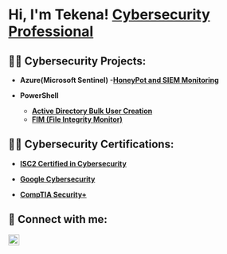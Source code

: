 <h1>Hi, I'm Tekena! <a href="www.linkedin.com/in/tamunotekenajumbo/">Cybersecurity Professional</a>

<h2>👨‍💻 Cybersecurity Projects:</h2>

- <b>Azure(Microsoft Sentinel)<b>
  -[HoneyPot and SIEM Monitoring](https://github.com/Tamunotekena/Active-Directory-Bulk-User-Creation/tree/main)
  
- <b>PowerShell</b>
  - [Active Directory Bulk User Creation](https://github.com/Tamunotekena/Active-Directory-Bulk-User-Creation/tree/main)
  - [FIM (File Integrity Monitor)](https://github.com/Tamunotekena/File_Integrity_Monitoring_Lab/tree/main)


<h2>👨‍💻 Cybersecurity Certifications:</h2>

  - [ISC2 Certified in Cybersecurity](https://my.isc2.org/digitalcert)
  
  - [Google Cybersecurity](https://coursera.org/share/a0dd512aa90986148332d10dd520e99c)
    
  - [CompTIA Security+](https://www.credly.com/badges/0549b7d6-840e-403c-b0a7-f8fa4ff6a423/public_url)

<h2> 🤳 Connect with me:</h2>

[<img align="left" alt="TamunotekenaJumbo | LinkedIn" width="22px" src="https://cdn.jsdelivr.net/npm/simple-icons@v3/icons/linkedin.svg" />][linkedin]

[linkedin]: https://www.linkedin.com/in/tamunotekenajumbo/

<!--
**Tamunotekena/Tamunotekena** is a ✨ _special_ ✨ repository because its `README.md` (this file) appears on your GitHub profile.

Here are some ideas to get you started:

- 🔭 I’m currently working on ...
- 🌱 I’m currently learning ...

-->
